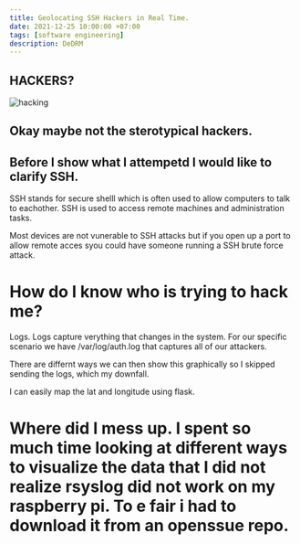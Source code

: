 ```yaml
---
title: Geolocating SSH Hackers in Real Time.
date: 2021-12-25 10:00:00 +07:00
tags: [software engineering]
description: DeDRM
---
```


## HACKERS?

![hacking](hacker.gif)

## Okay maybe not the sterotypical hackers.

## Before I show what I attempetd I would like to clarify SSH.

SSH stands for secure shelll which is often used to allow computers to talk to eachother. SSH is used to access remote machines and administration tasks.

Most devices are not vunerable to SSH attacks but if you open up a port to allow remote acces syou could have someone running a SSH brute force attack.



# How do I know who is trying to hack me?

Logs. Logs capture verything that changes in the system. For our specific scenario we have /var/log/auth.log that captures all of our attackers.

There are differnt ways we can then show this graphically so I skipped sending the logs, which my downfall.

I can easily map the lat and longitude using flask.



# Where did I mess up. I spent so much time looking at different ways to visualize the data that I did not realize rsyslog did not work on my raspberry pi. To e fair i had to download it from an openssue repo.

